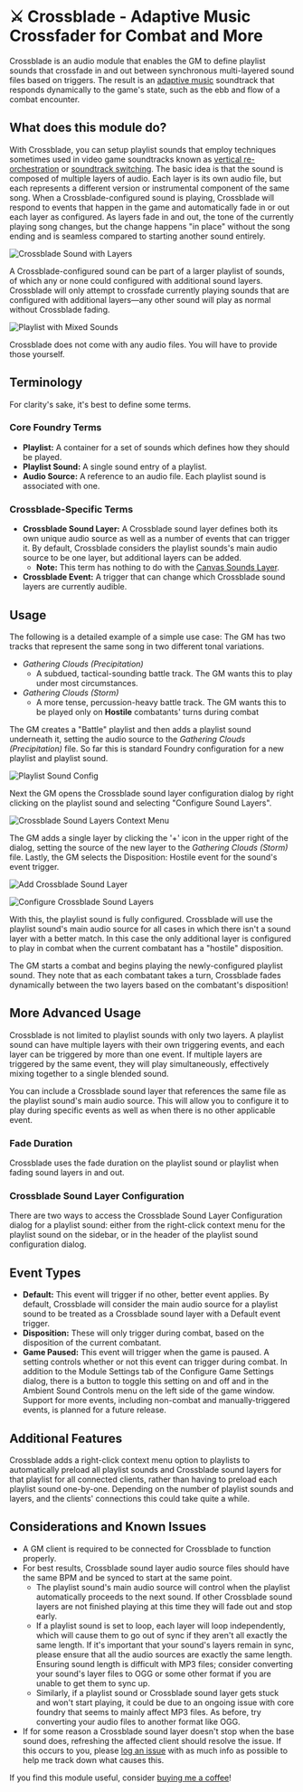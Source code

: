 # ⚔ Crossblade - Adaptive Music Crossfader for Combat and More
Crossblade is an audio module that enables the GM to define playlist sounds that crossfade in and out between synchronous multi-layered sound files based on triggers. The result is an [adaptive music](https://en.wikipedia.org/wiki/Adaptive_music) soundtrack that responds dynamically to the game's state, such as the ebb and flow of a combat encounter.
## What does this module do?
With Crossblade, you can setup playlist sounds that employ techniques sometimes used in video game soundtracks known as [vertical re-orchestration](https://en.wikipedia.org/wiki/Adaptive_music#Horizontal_and_vertical_techniques) or [soundtrack switching](https://en.wikipedia.org/wiki/Adaptive_music#Soundtrack_switching). The basic idea is that the sound is composed of multiple layers of audio. Each layer is its own audio file, but each represents a different version or instrumental component of the same song. When a Crossblade-configured sound is playing, Crossblade will respond to events that happen in the game and automatically fade in or out each layer as configured. As layers fade in and out, the tone of the currently playing song changes, but the change happens "in place" without the song ending and is seamless compared to starting another sound entirely.

![](/src/assets/readme/Sound%20Diagram.svg "Crossblade Sound with Layers")

A Crossblade-configured sound can be part of a larger playlist of sounds, of which any or none could configured with additional sound layers. Crossblade will only attempt to crossfade currently playing sounds that are configured with additional layers—any other sound will play as normal without Crossblade fading.

![](/src/assets/readme/Playlist%20Diagram.svg "Playlist with Mixed Sounds")

Crossblade does not come with any audio files. You will have to provide those yourself.
## Terminology
For clarity's sake, it's best to define some terms.
### Core Foundry Terms
* **Playlist:** A container for a set of sounds which defines how they should be played.
* **Playlist Sound:** A single sound entry of a playlist. 
* **Audio Source:** A reference to an audio file. Each playlist sound is associated with one.
### Crossblade-Specific Terms
* **Crossblade Sound Layer:** A Crossblade sound layer defines both its own unique audio source as well as a number of events that can trigger it. By default, Crossblade considers the playlist sounds's main audio source to be one layer, but additional layers can be added.
    * **Note:** This term has nothing to do with the [Canvas Sounds Layer](https://foundryvtt.com/article/canvas-layers/).
* **Crossblade Event:** A trigger that can change which Crossblade sound layers are currently audible.
## Usage
The following is a detailed example of a simple use case: The GM has two tracks that represent the same song in two different tonal variations.
* *Gathering Clouds (Precipitation)*
    * A subdued, tactical-sounding battle track. The GM wants this to play under most circumstances. 
* *Gathering Clouds (Storm)*
    * A more tense, percussion-heavy battle track. The GM wants this to be played only on **Hostile** combatants' turns during combat

The GM creates a "Battle" playlist and then adds a playlist sound underneath it, setting the audio source to the *Gathering Clouds (Precipitation)* file. So far this is standard Foundry configuration for a new playlist and playlist sound.

![Playlist Sound Config](/src/assets/readme/Playlist%20Sound%20Config.webp "Playlist Sound Configuration")

Next the GM opens the Crossblade sound layer configuration dialog by right clicking on the playlist sound and selecting "Configure Sound Layers".

![](/src/assets/readme/Context%20Menu.webp "Crossblade Sound Layers Context Menu")

The GM adds a single layer by clicking the '+' icon in the upper right of the dialog, setting the source of the new layer to the *Gathering Clouds (Storm)* file. Lastly, the GM selects the Disposition: Hostile event for the sound's event trigger.

![](/src/assets/readme/Add%20Sound%20Layer.webp "Add Crossblade Sound Layer")

![](/src/assets/readme/Configure%20Sound%20Layers.webp "Configure Crossblade Sound Layers")

With this, the playlist sound is fully configured. Crossblade will use the playlist sound's main audio source for all cases in which there isn't a sound layer with a better match. In this case the only additional layer is configured to play in combat when the current combatant has a "hostile" disposition.

The GM starts a combat and begins playing the newly-configured playlist sound. They note that as each combatant takes a turn, Crossblade fades dynamically between the two layers based on the combatant's disposition!

## More Advanced Usage
Crossblade is not limited to playlist sounds with only two layers. A playlist sound can have multiple layers with their own triggering events, and each layer can be triggered by more than one event. If multiple layers are triggered by the same event, they will play simultaneously, effectively mixing together to a single blended sound.

[](/src/assets/readme/Complex%20Sound%20Layers.webp?raw=true "Complex Sound Layers Example")

You can include a Crossblade sound layer that references the same file as the playlist sound's main audio source. This will allow you to configure it to play during specific events as well as when there is no other applicable event.
### Fade Duration
Crossblade uses the fade duration on the playlist sound or playlist when fading sound layers in and out.
### Crossblade Sound Layer Configuration
There are two ways to access the Crossblade Sound Layer Configuration dialog for a playlist sound: either from the right-click context menu for the playlist sound on the sidebar, or in the header of the playlist sound configuration dialog.
## Event Types
* **Default:** This event will trigger if no other, better event applies. By default, Crossblade will consider the main audio source for a playlist sound to be treated as a Crossblade sound layer with a Default event trigger.
* **Disposition:** These will only trigger during combat, based on the disposition of the current combatant.
* **Game Paused:** This event will trigger when the game is paused. A setting controls whether or not this event can trigger during combat. In addition to the Module Settings tab of the Configure Game Settings dialog, there is a button to toggle this setting on and off and in the Ambient Sound Controls menu on the left side of the game window.
Support for more events, including non-combat and manually-triggered events, is planned for a future release.
## Additional Features
Crossblade adds a right-click context menu option to playlists to automatically preload all playlist sounds and Crossblade sound layers for that playlist for all connected clients, rather than having to preload each playlist sound one-by-one. Depending on the number of playlist sounds and layers, and the clients' connections this could take quite a while.

## Considerations and Known Issues
* A GM client is required to be connected for Crossblade to function properly.
* For best results, Crossblade sound layer audio source files should have the same BPM and be synced to start at the same point.
    * The playlist sound's main audio source will control when the playlist automatically proceeds to the next sound. If other Crossblade sound layers are not finished playing at this time they will fade out and stop early.
    * If a playlist sound is set to loop, each layer will loop independently, which will cause them to go out of sync if they aren't all exactly the same length. If it's important that your sound's layers remain in sync, please ensure that all the audio sources are exactly the same length. Ensuring sound length is difficult with MP3 files; consider converting your sound's layer files to OGG or some other format if you are unable to get them to sync up.
    * Similarly, if a playlist sound or Crossblade sound layer gets stuck and won't start playing, it could be due to an ongoing issue with core foundry that seems to mainly affect MP3 files. As before, try converting your audio files to another format like OGG.
* If for some reason a Crossblade sound layer doesn't stop when the base sound does, refreshing the affected client should resolve the issue. If this occurs to you, please [log an issue](https://github.com/Elemental-Re/crossblade/issues) with as much info as possible to help me track down what causes this.

If you find this module useful, consider [buying me a coffee](https://ko-fi.com/element_re "Buy me a coffee!")!
